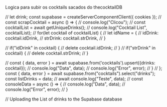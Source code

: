 Logica para subir os cocktails sacados do thecocktailDB

  // let drink;
  const supabase = createServerComponentClient({ cookies });
  // const scrapCocktail = async () => {
  //   console.log("Clicou");
  //   const cocktailList = await getUniqueDrinks();
  //   console.log("Cocktail List", cocktailList);
  //   for(let cocktail of cocktailList) {
  //     let idName = {
  //       idDrink: cocktail.idDrink,
  //       strDrink: cocktail.strDrink,
  //     }

  //     if("idDrink" in cocktail) {
  //       delete cocktail.idDrink;
  //     }
  //     if("strDrink" in cocktail) {
  //       delete cocktail.strDrink;
  //     }

  //     const { data, error } = await supabase.from('cocktails').upsert({drinks: cocktail});
  //     console.log("Data", data);
  //     console.log("Error", error);
  //   }
  // };
  const { data, error } = await supabase.from("cocktails").select("drinks");
  const listDrinks = data;
  // await console.log("Teste", data);
  // const consoleData = async () => {
  //   console.log("Data", data);
  //   console.log("Error", error);
  // }

  // Uploading the List of drinks to the Supabase database
